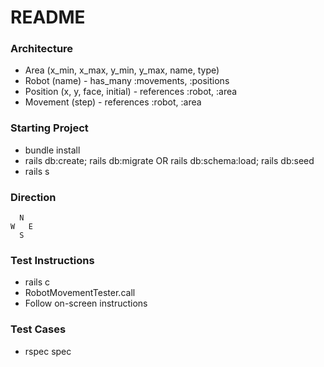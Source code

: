 # README

### Architecture
* Area (x_min, x_max, y_min, y_max, name, type)
* Robot (name) - has_many :movements, :positions
* Position (x, y, face, initial) - references :robot, :area
* Movement (step) - references :robot, :area

### Starting Project
* bundle install
* rails db:create; rails db:migrate OR rails db:schema:load; rails db:seed
* rails s

### Direction
```
  N
W   E
  S
```

### Test Instructions
- rails c
- RobotMovementTester.call
- Follow on-screen instructions

### Test Cases
- rspec spec
